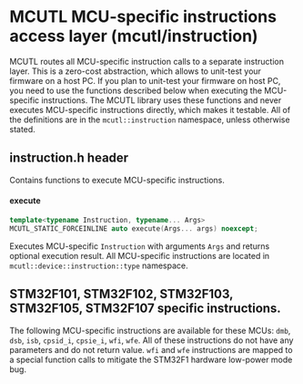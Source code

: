 # MCUTL MCU-specific instructions access layer (mcutl/instruction)
MCUTL routes all MCU-specific instruction calls to a separate instruction layer. This is a zero-cost abstraction, which allows to unit-test your firmware on a host PC. If you plan to unit-test your firmware on host PC, you need to use the functions described below when executing the MCU-specific instructions. The MCUTL library uses these functions and never executes MCU-specific instructions directly, which makes it testable. All of the definitions are in the `mcutl::instruction` namespace, unless otherwise stated.

## instruction.h header
Contains functions to execute MCU-specific instructions.

#### execute
```cpp
template<typename Instruction, typename... Args>
MCUTL_STATIC_FORCEINLINE auto execute(Args... args) noexcept;
```

Executes MCU-specific `Instruction` with arguments `Args` and returns optional execution result. All MCU-specific instructions are located in `mcutl::device::instruction::type` namespace.

## STM32F101, STM32F102, STM32F103, STM32F105, STM32F107 specific instructions.
The following MCU-specific instructions are available for these MCUs: `dmb`, `dsb`, `isb`, `cpsid_i`, `cpsie_i`, `wfi`, `wfe`. All of these instructions do not have any parameters and do not return value. `wfi` and `wfe` instructions are mapped to a special function calls to mitigate the STM32F1 hardware low-power mode bug.
